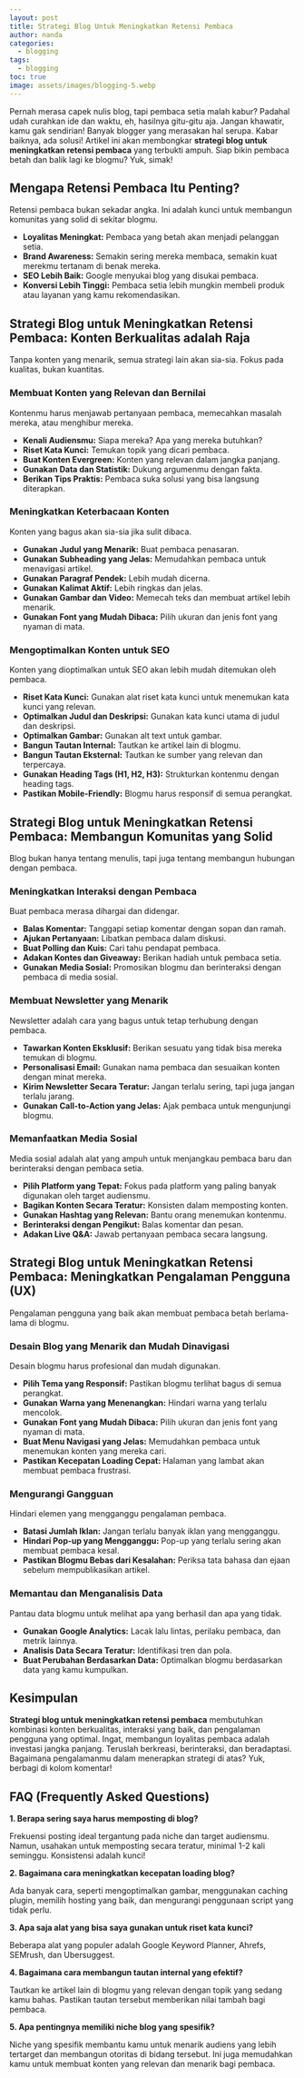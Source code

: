 ```yaml
---
layout: post
title: Strategi Blog Untuk Meningkatkan Retensi Pembaca
author: nanda
categories:
  - blogging
tags:
  - blogging
toc: true
image: assets/images/blogging-5.webp
---
```



Pernah merasa capek nulis blog, tapi pembaca setia malah kabur? Padahal udah curahkan ide dan waktu, eh, hasilnya gitu-gitu aja. Jangan khawatir, kamu gak sendirian! Banyak blogger yang merasakan hal serupa. Kabar baiknya, ada solusi! Artikel ini akan membongkar **strategi blog untuk meningkatkan retensi pembaca** yang terbukti ampuh. Siap bikin pembaca betah dan balik lagi ke blogmu? Yuk, simak!

## Mengapa Retensi Pembaca Itu Penting?

Retensi pembaca bukan sekadar angka. Ini adalah kunci untuk membangun komunitas yang solid di sekitar blogmu.

- **Loyalitas Meningkat:** Pembaca yang betah akan menjadi pelanggan setia.
- **Brand Awareness:** Semakin sering mereka membaca, semakin kuat merekmu tertanam di benak mereka.
- **SEO Lebih Baik:** Google menyukai blog yang disukai pembaca.
- **Konversi Lebih Tinggi:** Pembaca setia lebih mungkin membeli produk atau layanan yang kamu rekomendasikan.

## Strategi Blog untuk Meningkatkan Retensi Pembaca: Konten Berkualitas adalah Raja

Tanpa konten yang menarik, semua strategi lain akan sia-sia. Fokus pada kualitas, bukan kuantitas.

### Membuat Konten yang Relevan dan Bernilai

Kontenmu harus menjawab pertanyaan pembaca, memecahkan masalah mereka, atau menghibur mereka.

- **Kenali Audiensmu:** Siapa mereka? Apa yang mereka butuhkan?
- **Riset Kata Kunci:** Temukan topik yang dicari pembaca.
- **Buat Konten Evergreen:** Konten yang relevan dalam jangka panjang.
- **Gunakan Data dan Statistik:** Dukung argumenmu dengan fakta.
- **Berikan Tips Praktis:** Pembaca suka solusi yang bisa langsung diterapkan.

### Meningkatkan Keterbacaan Konten

Konten yang bagus akan sia-sia jika sulit dibaca.

- **Gunakan Judul yang Menarik:** Buat pembaca penasaran.
- **Gunakan Subheading yang Jelas:** Memudahkan pembaca untuk menavigasi artikel.
- **Gunakan Paragraf Pendek:** Lebih mudah dicerna.
- **Gunakan Kalimat Aktif:** Lebih ringkas dan jelas.
- **Gunakan Gambar dan Video:** Memecah teks dan membuat artikel lebih menarik.
- **Gunakan Font yang Mudah Dibaca:** Pilih ukuran dan jenis font yang nyaman di mata.

### Mengoptimalkan Konten untuk SEO

Konten yang dioptimalkan untuk SEO akan lebih mudah ditemukan oleh pembaca.

- **Riset Kata Kunci:** Gunakan alat riset kata kunci untuk menemukan kata kunci yang relevan.
- **Optimalkan Judul dan Deskripsi:** Gunakan kata kunci utama di judul dan deskripsi.
- **Optimalkan Gambar:** Gunakan alt text untuk gambar.
- **Bangun Tautan Internal:** Tautkan ke artikel lain di blogmu.
- **Bangun Tautan Eksternal:** Tautkan ke sumber yang relevan dan terpercaya.
- **Gunakan Heading Tags (H1, H2, H3):** Strukturkan kontenmu dengan heading tags.
- **Pastikan Mobile-Friendly:** Blogmu harus responsif di semua perangkat.

## Strategi Blog untuk Meningkatkan Retensi Pembaca: Membangun Komunitas yang Solid

Blog bukan hanya tentang menulis, tapi juga tentang membangun hubungan dengan pembaca.

### Meningkatkan Interaksi dengan Pembaca

Buat pembaca merasa dihargai dan didengar.

- **Balas Komentar:** Tanggapi setiap komentar dengan sopan dan ramah.
- **Ajukan Pertanyaan:** Libatkan pembaca dalam diskusi.
- **Buat Polling dan Kuis:** Cari tahu pendapat pembaca.
- **Adakan Kontes dan Giveaway:** Berikan hadiah untuk pembaca setia.
- **Gunakan Media Sosial:** Promosikan blogmu dan berinteraksi dengan pembaca di media sosial.

### Membuat Newsletter yang Menarik

Newsletter adalah cara yang bagus untuk tetap terhubung dengan pembaca.

- **Tawarkan Konten Eksklusif:** Berikan sesuatu yang tidak bisa mereka temukan di blogmu.
- **Personalisasi Email:** Gunakan nama pembaca dan sesuaikan konten dengan minat mereka.
- **Kirim Newsletter Secara Teratur:** Jangan terlalu sering, tapi juga jangan terlalu jarang.
- **Gunakan Call-to-Action yang Jelas:** Ajak pembaca untuk mengunjungi blogmu.

### Memanfaatkan Media Sosial

Media sosial adalah alat yang ampuh untuk menjangkau pembaca baru dan berinteraksi dengan pembaca setia.

- **Pilih Platform yang Tepat:** Fokus pada platform yang paling banyak digunakan oleh target audiensmu.
- **Bagikan Konten Secara Teratur:** Konsisten dalam memposting konten.
- **Gunakan Hashtag yang Relevan:** Bantu orang menemukan kontenmu.
- **Berinteraksi dengan Pengikut:** Balas komentar dan pesan.
- **Adakan Live Q&A:** Jawab pertanyaan pembaca secara langsung.

## Strategi Blog untuk Meningkatkan Retensi Pembaca: Meningkatkan Pengalaman Pengguna (UX)

Pengalaman pengguna yang baik akan membuat pembaca betah berlama-lama di blogmu.

### Desain Blog yang Menarik dan Mudah Dinavigasi

Desain blogmu harus profesional dan mudah digunakan.

- **Pilih Tema yang Responsif:** Pastikan blogmu terlihat bagus di semua perangkat.
- **Gunakan Warna yang Menenangkan:** Hindari warna yang terlalu mencolok.
- **Gunakan Font yang Mudah Dibaca:** Pilih ukuran dan jenis font yang nyaman di mata.
- **Buat Menu Navigasi yang Jelas:** Memudahkan pembaca untuk menemukan konten yang mereka cari.
- **Pastikan Kecepatan Loading Cepat:** Halaman yang lambat akan membuat pembaca frustrasi.

### Mengurangi Gangguan

Hindari elemen yang mengganggu pengalaman pembaca.

- **Batasi Jumlah Iklan:** Jangan terlalu banyak iklan yang mengganggu.
- **Hindari Pop-up yang Mengganggu:** Pop-up yang terlalu sering akan membuat pembaca kesal.
- **Pastikan Blogmu Bebas dari Kesalahan:** Periksa tata bahasa dan ejaan sebelum mempublikasikan artikel.

### Memantau dan Menganalisis Data

Pantau data blogmu untuk melihat apa yang berhasil dan apa yang tidak.

- **Gunakan Google Analytics:** Lacak lalu lintas, perilaku pembaca, dan metrik lainnya.
- **Analisis Data Secara Teratur:** Identifikasi tren dan pola.
- **Buat Perubahan Berdasarkan Data:** Optimalkan blogmu berdasarkan data yang kamu kumpulkan.

## Kesimpulan

**Strategi blog untuk meningkatkan retensi pembaca** membutuhkan kombinasi konten berkualitas, interaksi yang baik, dan pengalaman pengguna yang optimal. Ingat, membangun loyalitas pembaca adalah investasi jangka panjang. Teruslah berkreasi, berinteraksi, dan beradaptasi. Bagaimana pengalamanmu dalam menerapkan strategi di atas? Yuk, berbagi di kolom komentar!

## FAQ (Frequently Asked Questions)

**1\. Berapa sering saya harus memposting di blog?**

Frekuensi posting ideal tergantung pada niche dan target audiensmu. Namun, usahakan untuk memposting secara teratur, minimal 1-2 kali seminggu. Konsistensi adalah kunci!

**2\. Bagaimana cara meningkatkan kecepatan loading blog?**

Ada banyak cara, seperti mengoptimalkan gambar, menggunakan caching plugin, memilih hosting yang baik, dan mengurangi penggunaan script yang tidak perlu.

**3\. Apa saja alat yang bisa saya gunakan untuk riset kata kunci?**

Beberapa alat yang populer adalah Google Keyword Planner, Ahrefs, SEMrush, dan Ubersuggest.

**4\. Bagaimana cara membangun tautan internal yang efektif?**

Tautkan ke artikel lain di blogmu yang relevan dengan topik yang sedang kamu bahas. Pastikan tautan tersebut memberikan nilai tambah bagi pembaca.

**5\. Apa pentingnya memiliki niche blog yang spesifik?**

Niche yang spesifik membantu kamu untuk menarik audiens yang lebih tertarget dan membangun otoritas di bidang tersebut. Ini juga memudahkan kamu untuk membuat konten yang relevan dan menarik bagi pembaca.
